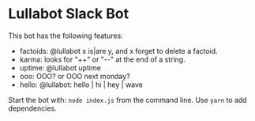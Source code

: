 # Lullabot Slack Bot

This bot has the following features:

- factoids: @lullabot x is|are y, and x forget to delete a factoid.
- karma: looks for "++" or "--" at the end of a string.
- uptime: @lullabot uptime
- ooo: OOO? or OOO next monday?
- hello: @lullabot: hello | hi | hey | wave

Start the bot with: `node index.js` from the command line. Use `yarn` to add dependencies.
